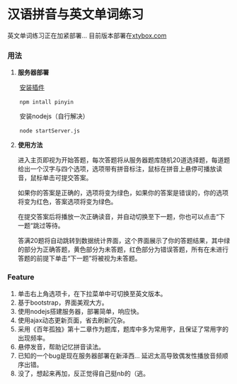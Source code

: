# 汉语拼音与英文单词练习

英文单词练习正在加紧部署... 目前版本部署在[xtybox.com](<http://word.xtybox.com/>)
### 用法

1. **服务器部署**

   ​	[安装插件](<https://github.com/hotoo/pinyin>)

   ​	`npm intall pinyin`

   ​	安装nodejs（自行解决）

   ​	`node startServer.js`

2. **使用方法**

   ​	进入主页即视为开始答题，每次答题将从服务器题库随机20道选择题，每道题给出一个汉字与四个选项，选项带有拼音标注，鼠标在拼音上悬停可播放读音，鼠标单击可提交答案。

   ​	如果你的答案是正确的，选项将变为绿色，如果你的答案是错误的，你的选项将变为红色，答案选项将变为绿色。

   ​	在提交答案后将播放一次正确读音，并自动切换至下一题，你也可以点击“下一题“跳过等待。

   ​	答满20题将自动跳转到数据统计界面，这个界面展示了你的答题结果，其中绿的部分为正确答题，黄色部分为未答题，红色部分为错误答题，所有在未进行答题的前提下单击“下一题”将被视为未答题。

### Feature

1. 单击右上角选项卡，在下拉菜单中可切换至英文版本。
2. 基于bootstrap，界面美观大方。
3. 使用nodejs搭建服务器，部署简单，响应快。
4. 使用ajax动态更新页面，省去刷新冗杂。
5. 采用《百年孤独》第十二章作为题库，题库中多为常用字，且保证了常用字的出现频率。
6. 悬停发音，帮助记忆拼音读法。
7. 已知的一个bug是现在服务器部署在新泽西... 延迟太高导致偶发性播放音频顺序出错。
8. 没了，想起来再加，反正觉得自己挺nb的（逃。
